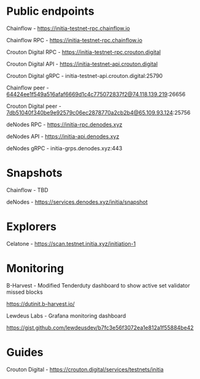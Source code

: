 # Public endpoints

Chainflow - https://initia-testnet-rpc.chainflow.io

Chainflow RPC - https://initia-testnet-rpc.chainflow.io

Crouton Digital RPC - https://initia-testnet-rpc.crouton.digital

Crouton Digital API - https://initia-testnet-api.crouton.digital

Crouton Digital gRPC - initia-testnet-api.crouton.digital:25790

Chainflow peer - 64424ee1f549a516afaf6669d1c4c775072837f2@74.118.139.219:26656

Crouton Digital peer - 7db51040f340be9e92579c06ec2878770a2cb2b4@65.109.93.124:25756

deNodes RPC - https://initia-rpc.denodes.xyz

deNodes API - https://initia-api.denodes.xyz

deNodes gRPC - initia-grps.denodes.xyz:443

# Snapshots

Chainflow - TBD

deNodes - https://services.denodes.xyz/initia/snapshot

# Explorers

Celatone - https://scan.testnet.initia.xyz/initiation-1

# Monitoring

B-Harvest - Modified Tenderduty dashboard to show active set validator missed blocks

https://dutinit.b-harvest.io/

Lewdeus Labs - Grafana monitoring dashboard

https://gist.github.com/lewdeusdev/b7fc3e56f3072ea1e812a1f55884be42

# Guides

Crouton Digital - https://crouton.digital/services/testnets/initia
